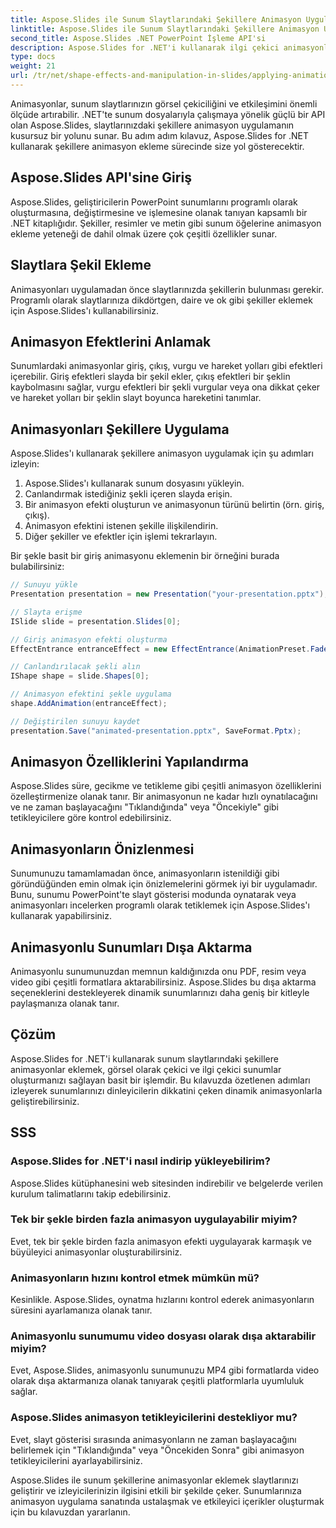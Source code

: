 ```yaml
---
title: Aspose.Slides ile Sunum Slaytlarındaki Şekillere Animasyon Uygulamak
linktitle: Aspose.Slides ile Sunum Slaytlarındaki Şekillere Animasyon Uygulamak
second_title: Aspose.Slides .NET PowerPoint İşleme API'si
description: Aspose.Slides for .NET'i kullanarak ilgi çekici animasyonları sunum şekillerine nasıl uygulayacağınızı öğrenin. Dinamik slaytlar oluşturmak için kaynak kodlu adım adım kılavuz. Sunumlarınızı şimdi geliştirin!
type: docs
weight: 21
url: /tr/net/shape-effects-and-manipulation-in-slides/applying-animations-to-shapes/
---
```


Animasyonlar, sunum slaytlarınızın görsel çekiciliğini ve etkileşimini önemli ölçüde artırabilir. .NET'te sunum dosyalarıyla çalışmaya yönelik güçlü bir API olan Aspose.Slides, slaytlarınızdaki şekillere animasyon uygulamanın kusursuz bir yolunu sunar. Bu adım adım kılavuz, Aspose.Slides for .NET kullanarak şekillere animasyon ekleme sürecinde size yol gösterecektir.

## Aspose.Slides API'sine Giriş

Aspose.Slides, geliştiricilerin PowerPoint sunumlarını programlı olarak oluşturmasına, değiştirmesine ve işlemesine olanak tanıyan kapsamlı bir .NET kitaplığıdır. Şekiller, resimler ve metin gibi sunum öğelerine animasyon ekleme yeteneği de dahil olmak üzere çok çeşitli özellikler sunar.

## Slaytlara Şekil Ekleme

Animasyonları uygulamadan önce slaytlarınızda şekillerin bulunması gerekir. Programlı olarak slaytlarınıza dikdörtgen, daire ve ok gibi şekiller eklemek için Aspose.Slides'ı kullanabilirsiniz.

## Animasyon Efektlerini Anlamak

Sunumlardaki animasyonlar giriş, çıkış, vurgu ve hareket yolları gibi efektleri içerebilir. Giriş efektleri slayda bir şekil ekler, çıkış efektleri bir şeklin kaybolmasını sağlar, vurgu efektleri bir şekli vurgular veya ona dikkat çeker ve hareket yolları bir şeklin slayt boyunca hareketini tanımlar.

## Animasyonları Şekillere Uygulama

Aspose.Slides'ı kullanarak şekillere animasyon uygulamak için şu adımları izleyin:

1. Aspose.Slides'ı kullanarak sunum dosyasını yükleyin.
2. Canlandırmak istediğiniz şekli içeren slayda erişin.
3. Bir animasyon efekti oluşturun ve animasyonun türünü belirtin (örn. giriş, çıkış).
4. Animasyon efektini istenen şekille ilişkilendirin.
5. Diğer şekiller ve efektler için işlemi tekrarlayın.

Bir şekle basit bir giriş animasyonu eklemenin bir örneğini burada bulabilirsiniz:

```csharp
// Sunuyu yükle
Presentation presentation = new Presentation("your-presentation.pptx");

// Slayta erişme
ISlide slide = presentation.Slides[0];

// Giriş animasyon efekti oluşturma
EffectEntrance entranceEffect = new EffectEntrance(AnimationPreset.Fade);

// Canlandırılacak şekli alın
IShape shape = slide.Shapes[0];

// Animasyon efektini şekle uygulama
shape.AddAnimation(entranceEffect);

// Değiştirilen sunuyu kaydet
presentation.Save("animated-presentation.pptx", SaveFormat.Pptx);
```

## Animasyon Özelliklerini Yapılandırma

Aspose.Slides süre, gecikme ve tetikleme gibi çeşitli animasyon özelliklerini özelleştirmenize olanak tanır. Bir animasyonun ne kadar hızlı oynatılacağını ve ne zaman başlayacağını "Tıklandığında" veya "Öncekiyle" gibi tetikleyicilere göre kontrol edebilirsiniz.

## Animasyonların Önizlenmesi

Sunumunuzu tamamlamadan önce, animasyonların istenildiği gibi göründüğünden emin olmak için önizlemelerini görmek iyi bir uygulamadır. Bunu, sunumu PowerPoint'te slayt gösterisi modunda oynatarak veya animasyonları incelerken programlı olarak tetiklemek için Aspose.Slides'ı kullanarak yapabilirsiniz.

## Animasyonlu Sunumları Dışa Aktarma

Animasyonlu sunumunuzdan memnun kaldığınızda onu PDF, resim veya video gibi çeşitli formatlara aktarabilirsiniz. Aspose.Slides bu dışa aktarma seçeneklerini destekleyerek dinamik sunumlarınızı daha geniş bir kitleyle paylaşmanıza olanak tanır.

## Çözüm

Aspose.Slides for .NET'i kullanarak sunum slaytlarındaki şekillere animasyonlar eklemek, görsel olarak çekici ve ilgi çekici sunumlar oluşturmanızı sağlayan basit bir işlemdir. Bu kılavuzda özetlenen adımları izleyerek sunumlarınızı dinleyicilerin dikkatini çeken dinamik animasyonlarla geliştirebilirsiniz.

## SSS

### Aspose.Slides for .NET'i nasıl indirip yükleyebilirim?

Aspose.Slides kütüphanesini web sitesinden indirebilir ve belgelerde verilen kurulum talimatlarını takip edebilirsiniz.

### Tek bir şekle birden fazla animasyon uygulayabilir miyim?

Evet, tek bir şekle birden fazla animasyon efekti uygulayarak karmaşık ve büyüleyici animasyonlar oluşturabilirsiniz.

### Animasyonların hızını kontrol etmek mümkün mü?

Kesinlikle. Aspose.Slides, oynatma hızlarını kontrol ederek animasyonların süresini ayarlamanıza olanak tanır.

### Animasyonlu sunumumu video dosyası olarak dışa aktarabilir miyim?

Evet, Aspose.Slides, animasyonlu sunumunuzu MP4 gibi formatlarda video olarak dışa aktarmanıza olanak tanıyarak çeşitli platformlarla uyumluluk sağlar.

### Aspose.Slides animasyon tetikleyicilerini destekliyor mu?

Evet, slayt gösterisi sırasında animasyonların ne zaman başlayacağını belirlemek için "Tıklandığında" veya "Öncekiden Sonra" gibi animasyon tetikleyicilerini ayarlayabilirsiniz.

Aspose.Slides ile sunum şekillerine animasyonlar eklemek slaytlarınızı geliştirir ve izleyicilerinizin ilgisini etkili bir şekilde çeker. Sunumlarınıza animasyon uygulama sanatında ustalaşmak ve etkileyici içerikler oluşturmak için bu kılavuzdan yararlanın.